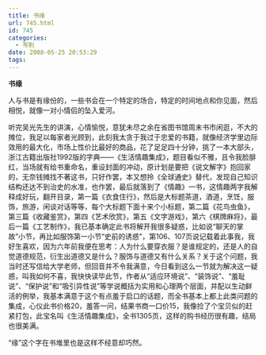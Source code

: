 ```yaml
---
title: 书缘
url: 745.html
id: 745
categories:
  - 写到
date: 2008-05-25 20:53:29
tags:
---
```


**书缘**

  
人与书是有缘份的，一些书会在一个特定的场合，特定的时间地点和你见面，然后相悦，就像一对小情侣的坠入爱河。  
  
听完吴光先生的讲演，心情愉悦，意犹未尽之余在省图书馆周末书市闲逛，不大的摊位，我足以每家者光顾到，此刻我太贪于我过于忠爱的书籍，就像经济学里边际效用的最大化，市场上性价比最好的商品，花了足足四十分钟，挑了一本大部头，浙江古籍出版社1992版的字典——《生活情趣集成》，题目看似不雅，且令我脸腓红，当场就有给书重命名，重设封面的冲动，原计划是要把《说文解字》抱回家的，无奈钱摊找不著这书，只好作罢，本又想拎《全球通史》替代，发现自己知识结构还达不到治史的水准，也作罢，最后就落到了《情趣》一书，这情趣两字我解释成好玩，翻开目录，第一篇《衣食住行》，然后是大标题茶道，酒道，烹饪，服饰，旅游，闲谈对话等等，每个大标题下面十来个小标题，第二篇《花鸟虫鱼》，第三篇《收藏鉴赏》，第四《艺术欣赏》，第五《文字游戏》，第六《棋牌麻将》，最后一篇《工艺制作》，我已基本确定此书将解开我很多疑惑，比如说“聊天的掌故”小节，再比如服饰第一小节“史前的诱惑”，第106、107页说记载着此事我，我好生喜欢，因为六年前我便在思考：人为什么要穿衣服？是谁规定的，还是人的自觉道德规范，衍生出道德又是什么？服饰与道德又有什么关系？关于这个问题，我当时还写信给大学老师，但回音并不令我满意，今日看到这么一节就为解决这一疑惑，叫我如何不喜，我快快读毕此节，作者从“适应环境说”、“装饰说”、“羞耻说”、“保护说”和“吸引异性说”等学说概括为实用和心理两个层面，并配以生动鲜活的例举，我基本满意于这个有点羞于启口的话题，而全书基本上都上此类问题的集成，心仪此书价格20，羞答一问，结果书商一口价15，我像捡了个宝贝似的赶紧打包，此宝名叫《生活情趣集成》，全书1305页，这样的购书经历很有趣，结局也很美满。  
  
“缘”这个字在书堆里也是这样不经意却巧然。